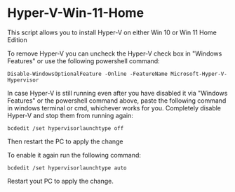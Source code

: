 # Hyper-V-Win-11-Home
This script allows you to install Hyper-V on either Win 10 or Win 11 Home Edition

To remove Hyper-V you can uncheck the Hyper-V check box in "Windows Features" or use the following powershell command:
```
Disable-WindowsOptionalFeature -Online -FeatureName Microsoft-Hyper-V-Hypervisor
```

In case Hyper-V is still running even after you have disabled it via "Windows Features" or the powershell command above, paste the following command in windows terminal or cmd, whichever works for you.
Completely disable Hyper-V and stop them from running again:
```
bcdedit /set hypervisorlaunchtype off
```
Then restart the PC to apply the change

To enable it again run the following command:
```
bcdedit /set hypervisorlaunchtype auto
```
Restart yout PC to apply the change.
